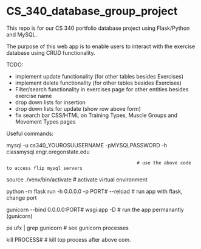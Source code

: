 # CS_340_database_group_project
This repo is for our CS 340 portfolio database project using Flask/Python and MySQL.

The purpose of this web app is to enable users to interact with the exercise database using CRUD functionality.

TODO:
- implement update functionality (for other tables besides Exercises)
- implement delete functionality (for other tables besides Exercises)
- Filter/search functionality in exercises page for other entities besides exercise name
- drop down lists for insertion
- drop down lists for update (show row above form)
- fix search bar CSS/HTML on Training Types, Muscle Groups and Movement Types pages


Useful commands:

mysql -u cs340_YOUROSUUSERNAME -pMYSQLPASSWORD -h classmysql.engr.oregonstate.edu

                                                    # use the above code to access flip mysql servers
                                                    
source ./venv/bin/activate                          # activate virtual environment

python -m flask run -h 0.0.0.0 -p PORT# --reload    # run app with flask, change port

gunicorn --bind 0.0.0.0:PORT# wsgi:app -D           # run the app permanantly (gunicorn)

ps ufx | grep gunicorn                              # see gunicorn processes

kill PROCESS#                                       # kill top process after above com.
